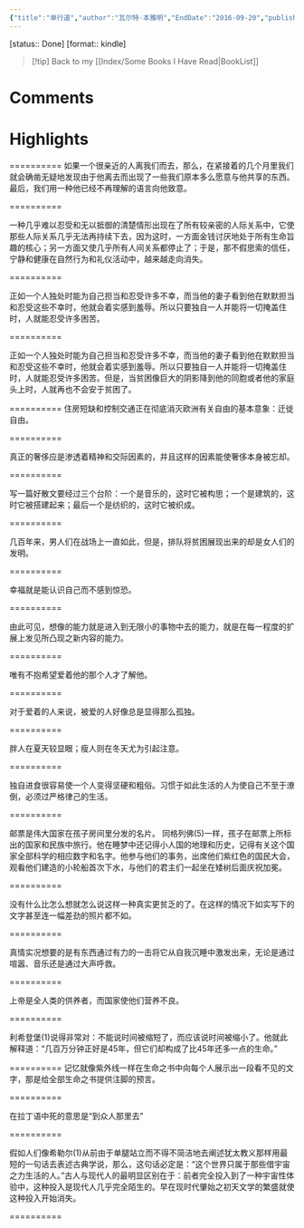 ```yaml
---
{"title":"单行道","author":"瓦尔特·本雅明","EndDate":"2016-09-20","publisher":null,"dg-publish":true,"permalink":"/BookNotes/单行道/","dgPassFrontmatter":true,"noteIcon":""}
---
```


[status:: Done]
[format:: kindle]

>[!tip] Back to my [[Index/Some Books I Have Read\|BookList]]

# Comments

# Highlights

==========
如果一个很亲近的人离我们而去，那么，在紧接着的几个月里我们就会确凿无疑地发现由于他离去而出现了一些我们原本多么愿意与他共享的东西。最后，我们用一种他已经不再理解的语言向他致意。

==========

一种几乎难以忍受和无以抵御的清楚情形出现在了所有较亲密的人际关系中，它使那些人际关系几乎无法再持续下去，因为这时，一方面金钱讨厌地处于所有生命旨趣的核心；另一方面又使几乎所有人间关系都停止了；于是，那不假思索的信任，宁静和健康在自然行为和礼仪活动中，越来越走向消失。

==========

正如一个人独处时能为自己担当和忍受许多不幸，而当他的妻子看到他在默默担当和忍受这些不幸时，他就会着实感到羞辱。所以只要独自一人并能将一切掩盖住时，人就能忍受许多困苦。

==========

正如一个人独处时能为自己担当和忍受许多不幸，而当他的妻子看到他在默默担当和忍受这些不幸时，他就会着实感到羞辱。所以只要独自一人并能将一切掩盖住时，人就能忍受许多困苦。但是，当贫困像巨大的阴影降到他的同胞或者他的家庭头上时，人就再也不会安于贫困了。

==========
住房短缺和控制交通正在彻底消灭欧洲有关自由的基本意象：迁徙自由。

==========

真正的奢侈应是渗透着精神和交际因素的，并且这样的因素能使奢侈本身被忘却。

==========

写一篇好散文要经过三个台阶：一个是音乐的，这时它被构思；一个是建筑的，这时它被搭建起来；最后一个是纺织的，这时它被织成。

==========


几百年来，男人们在战场上一直如此，但是，排队将贫困展现出来的却是女人们的发明。

==========

幸福就是能认识自己而不感到惊恐。

==========

由此可见，想像的能力就是进入到无限小的事物中去的能力，就是在每一程度的扩展上发见所凸现之新内容的能力。

==========

唯有不抱希望爱着他的那个人才了解他。

==========


对于爱着的人来说，被爱的人好像总是显得那么孤独。

==========

胖人在夏天较显眼；瘦人则在冬天尤为引起注意。

==========


独自进食很容易使一个人变得坚硬和粗俗。习惯于如此生活的人为使自己不至于潦倒，必须过严格律己的生活。

==========


邮票是伟大国家在孩子房间里分发的名片。 同格列佛(5)一样，孩子在邮票上所标出的国家和民族中旅行。他在睡梦中还记得小人国的地理和历史，记得有关这个国家全部科学的相应数字和名字。他参与他们的事务，出席他们紫红色的国民大会，观看他们建造的小轮船首次下水，与他们的君主们一起坐在矮树后面庆祝加冕。

==========

没有什么比怎么想就怎么说这样一种真实更贫乏的了。在这样的情况下如实写下的文字甚至连一幅差劲的照片都不如。

==========


真情实况想要的是有东西通过有力的一击将它从自我沉睡中激发出来，无论是通过喧嚣、音乐还是通过大声呼救。

==========

上帝是全人类的供养者，而国家使他们营养不良。

==========


利希登堡(1)说得非常对：不能说时间被缩短了，而应该说时间被缩小了。他就此解释道：“几百万分钟正好是45年，但它们却构成了比45年还多一点的生命。”

==========
记忆就像紫外线一样在生命之书中向每个人展示出一段看不见的文字，那是给全部生命之书提供注脚的预言。

==========

在拉丁语中死的意思是“到众人那里去”

==========

假如人们像希勒尔(1)从前由于单腿站立而不得不简洁地去阐述犹太教义那样用最短的一句话去表述古典学说，那么，这句话必定是：“这个世界只属于那些借宇宙之力生活的人。”古人与现代人的最明显区别在于：前者完全投入到了一种宇宙性体验中，这种投入是现代人几乎完全陌生的。早在现时代肇始之初天文学的繁盛就使这种投入开始消失。

==========
